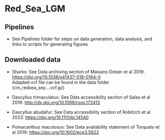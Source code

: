 # Red_Sea_LGM

## Pipelines

* See Pipelines folder for steps on data generation, data analysis, and links to scripts for generating figures

## Downloaded data

* Sharks: See Data archiving section of Maisano Delser et al 2019: https://doi.org/10.1038/s41437-018-0164-0  
Adapted vcf file can be found in the data folder (cm_redsea_sey....vcf.gz)

* Dascyllus trimaculatus: See Data accessibility section of Salas et al 2019: http://dx.doi.org/10.1098/rsos.172413

* Dascyllus abudafur: See Data accessibility section of Robitzch et al 2022: https://doi.org/10.1111/jbi.14540

* Pomacanthus maculosus: See Data availability statement of Torquato et al 2019: https://doi.org/10.1002/ece3.5622




